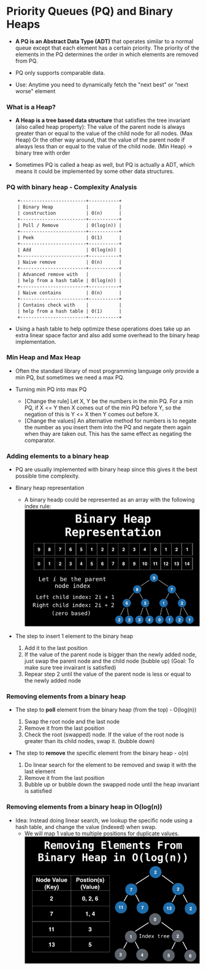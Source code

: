 # Priority Queues (PQ) and Binary Heaps

* **A PQ is an Abstract Data Type (ADT)** that operates similar to a normal queue except that each element has a certain priority. The priority of the elements in the PQ determines the order in which elements are removed from PQ.

* PQ only supports comparable data.

* Use: Anytime you need to dynamically fetch the "next best" or "next worse" element

### What is a Heap?

* **A Heap is a tree based data structure** that satisfies the tree invariant (also called heap property): The value of the parent node is always greater than or equal to the value of the child node for all nodes. (Max Heap) Or the other way around, that the value of the parent node if always less than or equal to the value of the child node. (Min Heap) -> binary tree with order

* Sometimes PQ is called a heap as well, but PQ is actually a ADT, which means it could be implemented by some other data structures.

### PQ with binary heap - Complexity Analysis 

        +------------------------+-----------+
        | Binary Heap            |           |
        | construction           | O(n)      |
        +------------------------+-----------+
        | Poll / Remove          | O(log(n)) |
        +------------------------+-----------+
        | Peek                   | O(1)      |
        +------------------------+-----------+
        | Add                    | O(log(n)) |
        +------------------------+-----------+
        | Naive remove           | O(n)      |
        +------------------------+-----------+
        | Advanced remove with   |           |
        | help from a hash table | O(log(n)) |
        +------------------------+-----------+
        | Naive contains         | O(n)      |
        +------------------------+-----------+
        | Contains check with    |           |
        | help from a hash table | O(1)      |
        +------------------------+-----------+

* Using a hash table to help optimize these operations does take up an extra linear space factor and also add some overhead to the binary heap implementation.

### Min Heap and Max Heap

* Often the standard library of most programming language only provide a min PQ, but sometimes we need a max PQ.

* Turning min PQ into max PQ
    * [Change the rule] Let X, Y be the numbers in the min PQ. For a min PQ, if X <= Y then X comes out of the min PQ before Y, so the negation of this is Y <= X then Y comes out before X.
    * [Change the values] An alternative method for numbers is to negate the number as you insert them into the PQ and negate them again when thay are taken out. This has the same effect as negating the comparator.

### Adding elements to a binary heap

* PQ are usually implemented with binary heap since this gives it the best possible time complexity.

* Binary heap representation
    * A binary headp could be represented as an array with the following index rule: ![Binary Heap Representation](attachments/BinaryHeapRepresentation.png)

* The step to insert 1 element to the binary heap
    1. Add it to the last position
    2. If the value of the parent node is bigger than the newly added node, just swap the parent node and the child node (bubble up) (Goal: To make sure tree invairant is satisfied)
    3. Repear step 2 until the value of the parent node is less or equal to the newly added node

### Removing elements from a binary heap

* The step to **poll** element from the binary heap (from the top) - O(log(n))
    1. Swap the root node and the last node
    1. Remove it from the last position
    2. Check the root (swapped) node. If the value of the root node is greater than its child nodes, swap it. (bubble down)

* The step to **remove** the specific element from the binary heap - o(n)
    1. Do linear search for the element to be removed and swap it with the last element
    2. Remove it from the last position
    3. Bubble up or bubble down the swapped node until the heap invariant is satisfied


### Removing elements from a binary heap in O(log(n))

* Idea: Instead doing linear search, we lookup the specific node using a hash table, and change the value (indexed) when swap.
    * We will map 1 value to multiple positions for duplicate values.
    ![Remove From Binary Heap](attachments/RemoveFromBinaryHeap.png)
